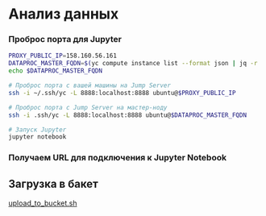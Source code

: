 # Анализ данных


### Проброс порта для Jupyter

```bash
PROXY_PUBLIC_IP=158.160.56.161
DATAPROC_MASTER_FQDN=$(yc compute instance list --format json | jq -r '.[] | select(.labels.subcluster_role == "masternode") | .fqdn')
echo $DATAPROC_MASTER_FQDN

# Проброс порта с вашей машины на Jump Server
ssh -i ~/.ssh/yc -L 8888:localhost:8888 ubuntu@$PROXY_PUBLIC_IP

# Проброс порта с Jump Server на мастер-ноду
ssh -i .ssh/yc -L 8888:localhost:8888 ubuntu@$DATAPROC_MASTER_FQDN

# Запуск Jupyter
jupyter notebook
```

### Получаем URL для подключения к Jupyter Notebook


## Загрузка в бакет
[upload_to_bucket.sh](upload_to_bucket.sh)